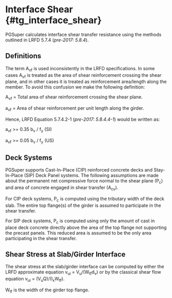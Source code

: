Interface Shear {#tg_interface_shear}
======================================
PGSuper calculates interface shear transfer resistance using the methods outlined in LRFD 5.7.4 (*pre-2017: 5.8.4*).

## Definitions
The term A<sub>vf</sub> is used inconsistently in the LRFD specifications. In some cases A<sub>vf</sub> is treated as the area of shear reinforcement crossing the shear plane, and in other cases it is treated as reinforcement area/length along the member. To avoid this confusion we make the following definition:

A<sub>vf</sub> = Total area of shear reinforcement crossing the shear plane.

a<sub>vf</sub> = Area of shear reinforcement per unit length along the girder.  

Hence, LRFD Equation 5.7.4.2-1 (*pre-2017: 5.8.4.4-1*) would be written as:

a<sub>vf</sub> >= 0.35 b<sub>v</sub> / f<sub>y</sub> (SI)

a<sub>vf</sub> >= 0.05 b<sub>v</sub> / f<sub>y</sub> (US)

## Deck Systems
PGSuper supports Cast-In-Place (CIP) reinforced concrete decks and Stay-In-Place (SIP) Deck Panel systems. The following assumptions are made about the permanent net compressive force normal to the shear plane (P<sub>c</sub>) and area of concrete engaged in shear transfer (A<sub>cv</sub>).

For CIP deck systems, P<sub>c</sub> is computed using the tributary width of the deck slab. The entire top flange(s) of the girder is assumed to participate in the shear transfer.

For SIP deck systems, P<sub>c</sub> is computed using only the amount of cast in place deck concrete directly above the area of the top flange not supporting the precast panels. This reduced area is assumed to be the only area participating in the shear transfer.  

## Shear Stress at Slab/Girder Interface
The shear stress at the slab/girder interface can be computed by either the LRFD approximate equation v<sub>ui</sub> = V<sub>u</sub>/(W<sub>tf</sub>d<sub>v</sub>) or by the classical shear flow equation v<sub>ui</sub> = (V<sub>u</sub>Q)/(I<sub>x</sub>W<sub>tf</sub>).

W<sub>tf</sub> is the width of the girder top flange.
